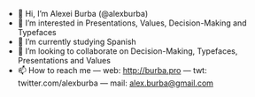 - 👋 Hi, I’m Alexei Burba (@alexburba)
- 👀 I’m interested in Presentations, Values, Decision-Making and Typefaces
- 🌱 I’m currently studying Spanish
- 💞️ I’m looking to collaborate on Decision-Making, Typefaces, Presentations and Values
- 📫 How to reach me
      — web: http://burba.pro
      — twt: twitter.com/alexburba
      — mail: alex.burba@gmail.com

<!---
alexburba/alexburba is a ✨ special ✨ repository because its `README.md` (this file) appears on your GitHub profile.
You can click the Preview link to take a look at your changes.
--->
